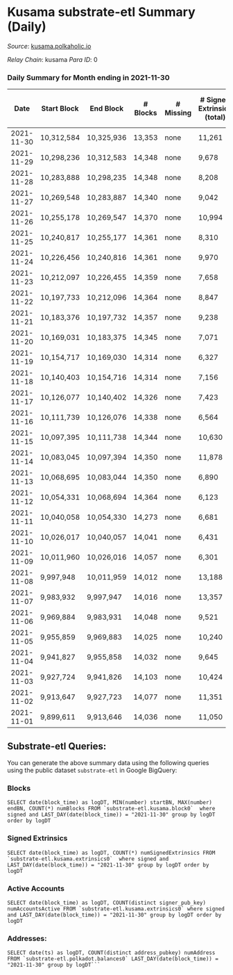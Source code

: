 # Kusama substrate-etl Summary (Daily)

_Source_: [kusama.polkaholic.io](https://kusama.polkaholic.io)

*Relay Chain*: kusama
*Para ID*: 0



### Daily Summary for Month ending in 2021-11-30


| Date | Start Block | End Block | # Blocks | # Missing | # Signed Extrinsics (total) | # Active Accounts | # Addresses with Balances | # Events | # Transfers | # XCM Transfers In | # XCM Transfers Out |
| ---- | ----------- | --------- | -------- | --------- | --------------------------- | ----------------- | ------------------------- | -------- | ----------- | ------------------ | ------------------- |
| 2021-11-30 | 10,312,584 | 10,325,936 | 13,353 | none | 11,261 | 5,113 | 222,747 | 409,765 | 8,637 ($131,521,071) | 180 ($924,093) | 138  |
| 2021-11-29 | 10,298,236 | 10,312,583 | 14,348 | none | 9,678 | 3,959 |  | 408,874 | 6,430 ($28,376,266) | 153 ($1,688,525) | 157 ($822,095) |
| 2021-11-28 | 10,283,888 | 10,298,235 | 14,348 | none | 8,208 | 3,296 |  | 380,323 | 5,120 ($25,573,170) | 170 ($690,517) | 121 ($4,709,210) |
| 2021-11-27 | 10,269,548 | 10,283,887 | 14,340 | none | 9,042 | 3,175 |  | 333,899 | 11,990 ($42,627,396) | 165 ($991,361) | 111 ($292,918) |
| 2021-11-26 | 10,255,178 | 10,269,547 | 14,370 | none | 10,994 | 3,416 |  | 367,558 | 7,140 ($22,324,066) | 127 ($635,539) | 116 ($1,254,837) |
| 2021-11-25 | 10,240,817 | 10,255,177 | 14,361 | none | 8,310 | 2,860 |  | 321,304 | 4,463 ($41,966,334) | 160 ($693,731) | 103 ($507,205) |
| 2021-11-24 | 10,226,456 | 10,240,816 | 14,361 | none | 9,970 | 3,200 |  | 347,169 | 5,635 ($18,314,813) | 114 ($623,596) | 169 ($1,178,911) |
| 2021-11-23 | 10,212,097 | 10,226,455 | 14,359 | none | 7,658 | 2,366 |  | 317,415 | 5,967 ($17,674,247) | 121 ($249,501) | 142 ($397,653) |
| 2021-11-22 | 10,197,733 | 10,212,096 | 14,364 | none | 8,847 | 2,268 |  | 353,404 | 4,719 ($37,723,785) | 101 ($6,967,508) | 166 ($1,256,988) |
| 2021-11-21 | 10,183,376 | 10,197,732 | 14,357 | none | 9,238 | 2,008 |  | 328,377 | 4,439 ($8,192,366) | 131 ($607,653) | 136 ($386,146) |
| 2021-11-20 | 10,169,031 | 10,183,375 | 14,345 | none | 7,071 | 1,837 |  | 303,207 | 3,459 ($9,435,117) | 108 ($222,671) | 134 ($2,973,768) |
| 2021-11-19 | 10,154,717 | 10,169,030 | 14,314 | none | 6,327 | 1,813 |  | 316,494 | 2,601 ($13,058,328) | 120 ($694,377) | 152 ($815,277) |
| 2021-11-18 | 10,140,403 | 10,154,716 | 14,314 | none | 7,156 | 2,313 |  | 318,244 | 3,325 ($21,145,397) | 142 ($1,788,819) | 295 ($1,246,366) |
| 2021-11-17 | 10,126,077 | 10,140,402 | 14,326 | none | 7,423 | 2,275 |  | 313,415 | 4,012 ($26,823,203) | 168 ($1,648,910) | 160 ($1,689,103) |
| 2021-11-16 | 10,111,739 | 10,126,076 | 14,338 | none | 6,564 | 2,299 |  | 316,687 | 4,182 ($25,922,276) | 116 ($989,257) | 233 ($1,201,566) |
| 2021-11-15 | 10,097,395 | 10,111,738 | 14,344 | none | 10,630 | 3,648 |  | 361,751 | 6,012 ($78,512,517) | 126 ($1,111,149) | 144 ($976,740) |
| 2021-11-14 | 10,083,045 | 10,097,394 | 14,350 | none | 11,878 | 4,568 |  | 361,719 | 8,273 ($18,108,918) | 185 ($1,186,697) | 201 ($1,391,073) |
| 2021-11-13 | 10,068,695 | 10,083,044 | 14,350 | none | 6,890 | 2,348 |  | 308,534 | 3,794 ($13,909,083) | 128 ($484,849) | 198 ($915,958) |
| 2021-11-12 | 10,054,331 | 10,068,694 | 14,364 | none | 6,123 | 1,946 |  | 313,782 | 2,878 ($16,095,753) | 117 ($864,378) | 194 ($2,975,608) |
| 2021-11-11 | 10,040,058 | 10,054,330 | 14,273 | none | 6,681 | 2,176 |  | 311,359 | 3,173 ($48,288,619) | 146 ($910,371) | 167 ($2,206,936) |
| 2021-11-10 | 10,026,017 | 10,040,057 | 14,041 | none | 6,431 | 2,289 |  | 305,206 | 3,340 ($20,193,093) | 230 ($7,476,379) | 201 ($2,972,056) |
| 2021-11-09 | 10,011,960 | 10,026,016 | 14,057 | none | 6,301 | 2,381 |  | 301,528 | 3,102 ($16,818,239) | 142 ($998,619) | 176 ($1,407,269) |
| 2021-11-08 | 9,997,948 | 10,011,959 | 14,012 | none | 13,188 | 5,509 |  | 381,189 | 8,923 ($38,401,208) | 211 ($809,526) | 261 ($1,308,061) |
| 2021-11-07 | 9,983,932 | 9,997,947 | 14,016 | none | 13,357 | 5,809 |  | 373,905 | 10,824 ($38,581,495) | 291 ($1,390,603) | 289 ($1,301,275) |
| 2021-11-06 | 9,969,884 | 9,983,931 | 14,048 | none | 9,521 | 4,090 |  | 327,247 | 7,358 ($33,866,696) | 203 ($2,071,566) | 308 ($2,249,466) |
| 2021-11-05 | 9,955,859 | 9,969,883 | 14,025 | none | 10,240 | 4,544 |  | 347,596 | 7,222 ($60,276,395) | 150 ($974,530) | 188 ($3,328,004) |
| 2021-11-04 | 9,941,827 | 9,955,858 | 14,032 | none | 9,645 | 4,134 |  | 331,243 | 6,699 ($44,305,872) | 175 ($1,654,985) | 268 ($3,160,215) |
| 2021-11-03 | 9,927,724 | 9,941,826 | 14,103 | none | 10,424 | 4,397 |  | 336,693 | 7,334 ($58,088,070) | 234 ($1,487,102) | 262 ($1,123,674) |
| 2021-11-02 | 9,913,647 | 9,927,723 | 14,077 | none | 11,351 | 4,589 |  | 351,108 | 7,855 ($57,845,310) | 244 ($1,302,671) | 199 ($795,989) |
| 2021-11-01 | 9,899,611 | 9,913,646 | 14,036 | none | 11,050 | 4,445 |  | 356,565 | 8,438 ($52,845,669) | 193 ($2,265,193) | 202 ($1,215,811) |

## Substrate-etl Queries:
You can generate the above summary data using the following queries using the public dataset `substrate-etl` in Google BigQuery:


### Blocks
```
SELECT date(block_time) as logDT, MIN(number) startBN, MAX(number) endBN, COUNT(*) numBlocks FROM `substrate-etl.kusama.block0`  where signed and LAST_DAY(date(block_time)) = "2021-11-30" group by logDT order by logDT
```


### Signed Extrinsics
```
SELECT date(block_time) as logDT, COUNT(*) numSignedExtrinsics FROM `substrate-etl.kusama.extrinsics0`  where signed and LAST_DAY(date(block_time)) = "2021-11-30" group by logDT order by logDT
```


### Active Accounts
```
SELECT date(block_time) as logDT, COUNT(distinct signer_pub_key) numAccountsActive FROM `substrate-etl.kusama.extrinsics0` where signed and LAST_DAY(date(block_time)) = "2021-11-30" group by logDT order by logDT
```


### Addresses:
```
SELECT date(ts) as logDT, COUNT(distinct address_pubkey) numAddress FROM `substrate-etl.polkadot.balances0` LAST_DAY(date(block_time)) = "2021-11-30" group by logDT```

